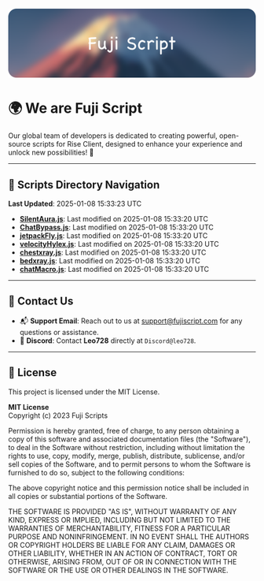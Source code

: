 ![Banner](.github/b.webp)

# 🌍 **We are Fuji Script**

Our global team of developers is dedicated to creating powerful, open-source scripts for Rise Client, designed to enhance your experience and unlock new possibilities! 🌟

---
<!-- SCRIPTS_NAVIGATION_START -->
## 📂 **Scripts Directory Navigation**

**Last Updated**: 2025-01-08 15:33:23 UTC

- **[SilentAura.js](scripts/SilentAura.js)**: Last modified on 2025-01-08 15:33:20 UTC
- **[ChatBypass.js](scripts/ChatBypass.js)**: Last modified on 2025-01-08 15:33:20 UTC
- **[jetpackFly.js](scripts/jetpackFly.js)**: Last modified on 2025-01-08 15:33:20 UTC
- **[velocityHylex.js](scripts/velocityHylex.js)**: Last modified on 2025-01-08 15:33:20 UTC
- **[chestxray.js](scripts/chestxray.js)**: Last modified on 2025-01-08 15:33:20 UTC
- **[bedxray.js](scripts/bedxray.js)**: Last modified on 2025-01-08 15:33:20 UTC
- **[chatMacro.js](scripts/chatMacro.js)**: Last modified on 2025-01-08 15:33:20 UTC

<!-- SCRIPTS_NAVIGATION_END -->

---

## 💬 **Contact Us**  
- 📬 **Support Email**: Reach out to us at [support@fujiscript.com](mailto:support@fujiscript.com) for any questions or assistance.  
- 💬 **Discord**: Contact **Leo728** directly at `Discord@leo728`.

---

## 📜 **License**

This project is licensed under the MIT License.  

**MIT License**  
Copyright (c) 2023 Fuji Scripts  

Permission is hereby granted, free of charge, to any person obtaining a copy of this software and associated documentation files (the "Software"), to deal in the Software without restriction, including without limitation the rights to use, copy, modify, merge, publish, distribute, sublicense, and/or sell copies of the Software, and to permit persons to whom the Software is furnished to do so, subject to the following conditions:  

The above copyright notice and this permission notice shall be included in all copies or substantial portions of the Software.  

THE SOFTWARE IS PROVIDED "AS IS", WITHOUT WARRANTY OF ANY KIND, EXPRESS OR IMPLIED, INCLUDING BUT NOT LIMITED TO THE WARRANTIES OF MERCHANTABILITY, FITNESS FOR A PARTICULAR PURPOSE AND NONINFRINGEMENT. IN NO EVENT SHALL THE AUTHORS OR COPYRIGHT HOLDERS BE LIABLE FOR ANY CLAIM, DAMAGES OR OTHER LIABILITY, WHETHER IN AN ACTION OF CONTRACT, TORT OR OTHERWISE, ARISING FROM, OUT OF OR IN CONNECTION WITH THE SOFTWARE OR THE USE OR OTHER DEALINGS IN THE SOFTWARE.  

